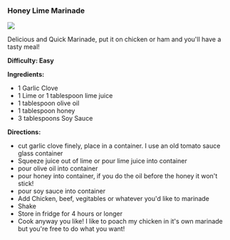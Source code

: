 ### Honey Lime Marinade

<img src="/images/cooking/Honeylime.jpg" />


Delicious and Quick Marinade, put it on chicken or ham and you'll have a tasty meal!

**Difficulty: Easy** 

**Ingredients:**


- 1 Garlic Clove
- 1 Lime or 1 tablespoon lime juice
- 1 tablespoon olive oil
- 1 tablespoon honey
- 3 tablespoons Soy Sauce

**Directions:**

- cut garlic clove finely, place in a container. I use an old tomato sauce glass container
- Squeeze juice out of lime or pour lime juice into container
- pour olive oil into container
- pour honey into container, if you do the oil before the honey it won't stick!
- pour soy sauce into container
- Add Chicken, beef, vegitables or whatever you'd like to marinade
- Shake
- Store in fridge for 4 hours or longer
- Cook anyway you like! I like to poach my chicken in it's own marinade but you're free to do what you want!